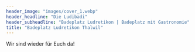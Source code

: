 ```yaml
---
header_image: "images/cover_1.webp"
header_headline: "Die Ludibadi"
header_subheadline: "Badeplatz Ludretikon | Badeplatz mit Gastronomie"
title: "Badeplatz Ludretikon Thalwil" 
---
```



Wir sind wieder für Euch da!
